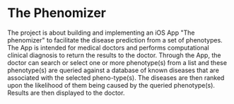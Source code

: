 # The Phenomizer
The project is about building and implementing an iOS App "The phenomizer" to facilitate the disease prediction from a set of phenotypes. The App is intended for medical doctors and
performs computational clinical diagnosis to return the results to the doctor. Through the App, the doctor can search or select one or more phenotype(s) from a list and these phenotype(s)
are queried against a database of known diseases that are associated with the selected pheno-type(s). The diseases are then ranked upon the likelihood of them being caused by the queried
phenotype(s). Results are then displayed to the doctor.
